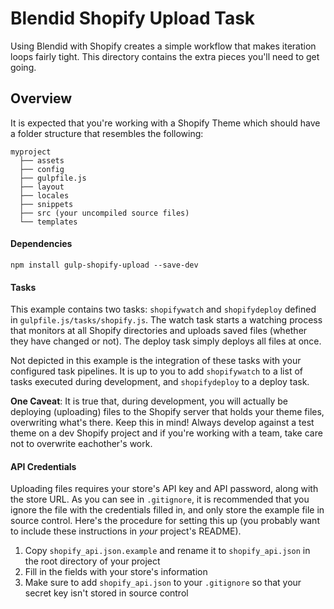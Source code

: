 # Blendid Shopify Upload Task

Using Blendid with Shopify creates a simple workflow that makes iteration loops fairly tight. This directory contains the extra pieces you'll need to get going.

## Overview

It is expected that you're working with a Shopify Theme which should have a folder structure that resembles the following:

```
myproject
  ├── assets
  ├── config
  ├── gulpfile.js
  ├── layout
  ├── locales
  ├── snippets
  ├── src (your uncompiled source files)
  └── templates
```

#### Dependencies

    npm install gulp-shopify-upload --save-dev

#### Tasks

This example contains two tasks: `shopifywatch` and `shopifydeploy` defined in `gulpfile.js/tasks/shopify.js`. The watch task starts a watching process that monitors at all Shopify directories and uploads saved files (whether they have changed or not). The deploy task simply deploys all files at once.

Not depicted in this example is the integration of these tasks with your configured task pipelines. It is up to you to add `shopifywatch` to a list of tasks executed during development, and `shopifydeploy` to a deploy task.

**One Caveat**: It is true that, during development, you will actually be deploying (uploading) files to the Shopify server that holds your theme files, overwriting what's there. Keep this in mind! Always develop against a test theme on a dev Shopify project and if you're working with a team, take care not to overwrite eachother's work.

#### API Credentials

Uploading files requires your store's API key and API password, along with the store URL. As you can see in `.gitignore`, it is recommended that you ignore the file with the credentials filled in, and only store the example file in source control. Here's the procedure for setting this up (you probably want to include these instructions in _your_ project's README).

1. Copy `shopify_api.json.example` and rename it to `shopify_api.json` in the root directory of your project
2. Fill in the fields with your store's information
3. Make sure to add `shopify_api.json` to your `.gitignore` so that your secret key isn't stored in source control
